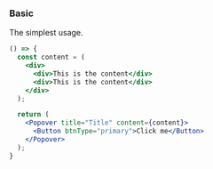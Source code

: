 <demo>

### Basic

The simplest usage.

```jsx live
() => {
  const content = (
    <div>
      <div>This is the content</div>
      <div>This is the content</div>
    </div>
  );

  return (
    <Popover title="Title" content={content}>
      <Button btnType="primary">Click me</Button>
    </Popover> 
  );
}
```

</demo>
